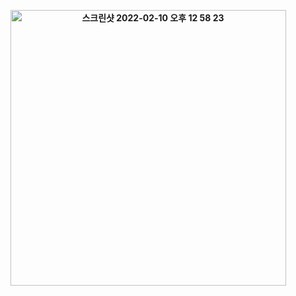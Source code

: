 <p align="center"><b>
  
  <img width="441" alt="스크린샷 2022-02-10 오후 12 58 23" src="https://user-images.githubusercontent.com/43127088/153334482-c349aeef-1299-4556-814e-8f3f77ba07ae.png">
  
  </b></p>

<!--
**Hyung1Jung/Hyung1Jung** is a ✨ _special_ ✨ repository because its `README.md` (this file) appears on your GitHub profile.



Here are some ideas to get you started:

- 🔭 I’m currently working on ...
- 🌱 I’m currently learning ...
- 👯 I’m looking to collaborate on ...
- 🤔 I’m looking for help with ...
- 💬 Ask me about ...
- 📫 How to reach me: ...
- 😄 Pronouns: ...
- ⚡ Fun fact: ...
-->
